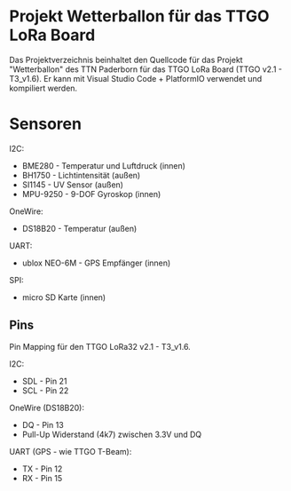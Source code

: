 # Projekt Wetterballon für das TTGO LoRa Board

Das Projektverzeichnis beinhaltet den Quellcode für das Projekt "Wetterballon" des TTN Paderborn für das TTGO LoRa Board (TTGO v2.1 - T3_v1.6). Er kann mit Visual Studio Code + PlatformIO verwendet und kompiliert werden.

# Sensoren

I2C:
 * BME280 - Temperatur und Luftdruck (innen)
 * BH1750 - Lichtintensität (außen)
 * SI1145 - UV Sensor (außen)
 * MPU-9250 - 9-DOF Gyroskop (innen)
 
OneWire:
 * DS18B20 - Temperatur (außen)

UART:
 * ublox NEO-6M - GPS Empfänger (innen)

SPI:
 * micro SD Karte (innen)

## Pins

Pin Mapping für den TTGO LoRa32 v2.1 - T3_v1.6.

I2C:
 * SDL - Pin 21
 * SCL - Pin 22

OneWire (DS18B20):
 * DQ - Pin 13
 * Pull-Up Widerstand (4k7) zwischen 3.3V und DQ

UART (GPS - wie TTGO T-Beam):
 * TX - Pin 12
 * RX - Pin 15
